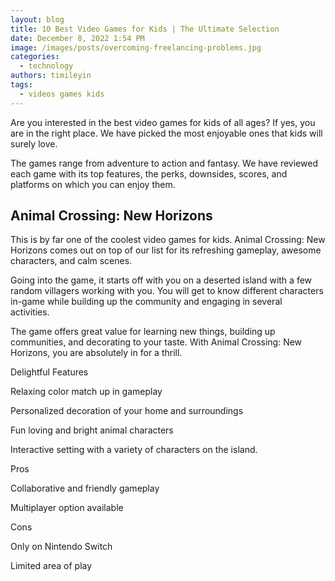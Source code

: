 ```yaml
---
layout: blog
title: 10 Best Video Games for Kids | The Ultimate Selection
date: December 8, 2022 1:54 PM
image: /images/posts/overcoming-freelancing-problems.jpg
categories:
  - technology
authors: timileyin
tags:
  - videos games kids
---
```

Are you interested in the best video games for kids of all ages? If yes, you are in the right place. We have picked the most enjoyable ones that kids will surely love. 

The games range from adventure to action and fantasy. We have reviewed each game with its top features, the perks, downsides, scores, and platforms on which you can enjoy them.

## Animal Crossing: New Horizons

This is by far one of the coolest video games for kids. Animal Crossing: New Horizons comes out on top of our list for its refreshing gameplay, awesome characters, and calm scenes. 

Going into the game, it starts off with you on a deserted island with a few random villagers working with you. You will get to know different characters in-game while building up the community and engaging in several activities. 

The game offers great value for learning new things, building up communities, and decorating to your taste. With Animal Crossing: New Horizons, you are absolutely in for a thrill.

Delightful Features

Relaxing color match up in gameplay

Personalized decoration of your home and surroundings

Fun loving and bright animal characters

Interactive setting with a variety of characters on the island. 

Pros

Collaborative and friendly gameplay

Multiplayer option available

Cons

Only on Nintendo Switch

Limited area of play
